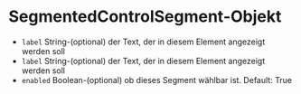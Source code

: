 # SegmentedControlSegment-Objekt

* `label` String-(optional) der Text, der in diesem Element angezeigt werden soll
* `label` String-(optional) der Text, der in diesem Element angezeigt werden soll
* `enabled` Boolean-(optional) ob dieses Segment wählbar ist. Default: True